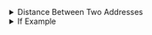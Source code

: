 <style>

</style>

<details>
<summary> Distance Between Two Addresses </summary>

### First Locate the two Geolocations that will be used to calculate distance

![Location 1](photos/LocationA.png)

![Location 2](photos/LocationB.png)

### Then create a calculation and add a formula, Select the Get Distance option.

![Formula Step](photos/formulaStep.png)

![Select Distance From Formula](photos/SelectDistance.png)


### Add an argument for Geolocation A and B then add specified Location Form fields and field properties

#### This formula can be used for any math operation

![Calculation Step](photos/CalculationStep.PNG)

### Add calculation value to a field to display mileage.

![Setting Calculation](photos/settingCalc.png)

</details>

<details>
<summary> If Example </summary>
[]
</details>